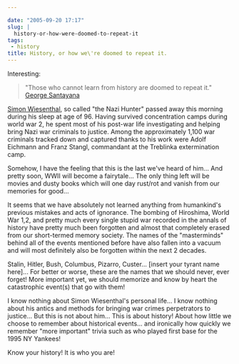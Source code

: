 ```yaml
---

date: "2005-09-20 17:17"
slug: |
  history-or-how-were-doomed-to-repeat-it
tags:
 - history
title: History, or how we\'re doomed to repeat it.
---
```


Interesting:

> \"Those who cannot learn from history are doomed to repeat it.\"
> [George Santayana](http://www.wisdomquotes.com/002322.html)

[Simon
Wiesenthal](http://en.wikinews.org/wiki/Nazi_hunter_Simon_Wiesenthal_dead_at_96),
so called "the Nazi Hunter" passed away this morning during his sleep at
age of 96. Having survived concentration camps during world war 2, he
spent most of his post-war life investigating and helping bring Nazi war
criminals to justice. Among the approximately 1,100 war criminals
tracked down and captured thanks to his work were Adolf Eichmann and
Franz Stangl, commandant at the Treblinka extermination camp.

Somehow, I have the feeling that this is the last we've heard of him\...
And pretty soon, WWII will become a fairytale\... The only thing left
will be movies and dusty books which will one day rust/rot and vanish
from our memories for good\...

It seems that we have absolutely not learned anything from humankind's
previous mistakes and acts of ignorance. The bombing of Hiroshima, World
War 1,2, and pretty much every single stupid war recorded in the annals
of history have pretty much been forgotten and almost that completely
erased from our short-termed memory society. The names of the
"masterminds" behind all of the events mentioned before have also fallen
into a vacuum and will most definitely also be forgotten within the next
2 decades.

Stalin, Hitler, Bush, Columbus, Pizarro, Custer\... \[insert your tyrant
name here\]\... For better or worse, these are the names that we should
never, ever forget! More important yet, we should memorize and know by
heart the catastrophic event(s) that go with them!

I know nothing about Simon Wiesenthal's personal life\... I know nothing
about his antics and methods for bringing war crimes perpetrators to
justice\... But this is not about him\... This is about history! About
how little we choose to remember about historical events\... and
ironically how quickly we remember "more important" trivia such as who
played first base for the 1995 NY Yankees!

Know your history! It is who you are!
